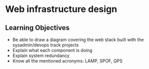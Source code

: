 # Web infrastructure design
## Learning Objectives
- Be able to draw a diagram covering the web stack built with the sysadmin/devops track projects
- Explain what each component is doing
- Explain system redundancy
- Know all the mentioned acronyms: LAMP, SPOF, QPS
